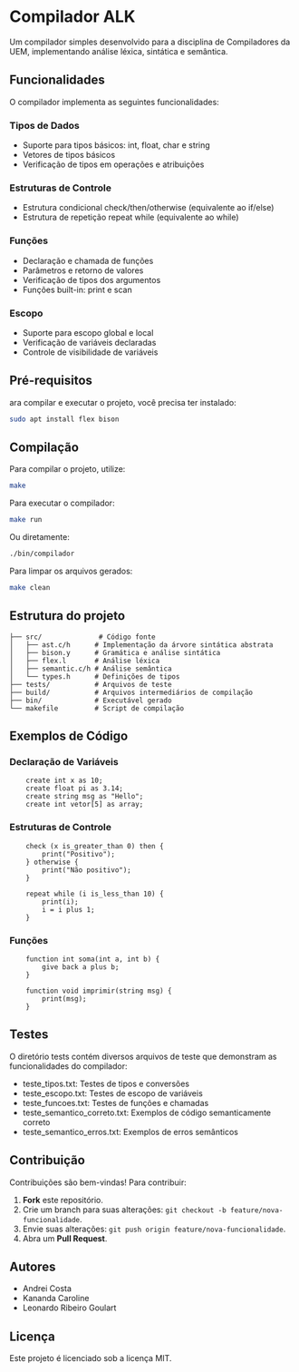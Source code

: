 # Compilador ALK

Um compilador simples desenvolvido para a disciplina de Compiladores da UEM, implementando análise léxica, sintática e semântica.

## Funcionalidades

O compilador implementa as seguintes funcionalidades:

### Tipos de Dados

- Suporte para tipos básicos: int, float, char e string
- Vetores de tipos básicos
- Verificação de tipos em operações e atribuições

### Estruturas de Controle

- Estrutura condicional check/then/otherwise (equivalente ao if/else)
- Estrutura de repetição repeat while (equivalente ao while)

### Funções

- Declaração e chamada de funções
- Parâmetros e retorno de valores
- Verificação de tipos dos argumentos
- Funções built-in: print e scan

### Escopo

- Suporte para escopo global e local
- Verificação de variáveis declaradas
- Controle de visibilidade de variáveis

## Pré-requisitos

ara compilar e executar o projeto, você precisa ter instalado:

```bash
sudo apt install flex bison
```

## Compilação

Para compilar o projeto, utilize:

```bash
make
```

Para executar o compilador:

```bash
make run
```

Ou diretamente:

```bash
./bin/compilador
```

Para limpar os arquivos gerados:

```bash
make clean
```

## Estrutura do projeto

    ├── src/              # Código fonte
    │   ├── ast.c/h      # Implementação da árvore sintática abstrata
    │   ├── bison.y      # Gramática e análise sintática
    │   ├── flex.l       # Análise léxica
    │   ├── semantic.c/h # Análise semântica
    │   └── types.h      # Definições de tipos
    ├── tests/           # Arquivos de teste
    ├── build/           # Arquivos intermediários de compilação
    ├── bin/             # Executável gerado
    └── makefile         # Script de compilação

## Exemplos de Código

### Declaração de Variáveis

        create int x as 10;
        create float pi as 3.14;
        create string msg as "Hello";
        create int vetor[5] as array;

### Estruturas de Controle

        check (x is_greater_than 0) then {
            print("Positivo");
        } otherwise {
            print("Não positivo");
        }

        repeat while (i is_less_than 10) {
            print(i);
            i = i plus 1;
        }

### Funções

        function int soma(int a, int b) {
            give back a plus b;
        }

        function void imprimir(string msg) {
            print(msg);
        }

## Testes

O diretório tests contém diversos arquivos de teste que demonstram as funcionalidades do compilador:

- teste_tipos.txt: Testes de tipos e conversões
- teste_escopo.txt: Testes de escopo de variáveis
- teste_funcoes.txt: Testes de funções e chamadas
- teste_semantico_correto.txt: Exemplos de código semanticamente correto
- teste_semantico_erros.txt: Exemplos de erros semânticos

## Contribuição

Contribuições são bem-vindas! Para contribuir:

1. **Fork** este repositório.
2. Crie um branch para suas alterações: `git checkout -b feature/nova-funcionalidade`.
3. Envie suas alterações: `git push origin feature/nova-funcionalidade`.
4. Abra um **Pull Request**.

## Autores

- Andrei Costa
- Kananda Caroline
- Leonardo Ribeiro Goulart

## Licença

Este projeto é licenciado sob a licença MIT.
